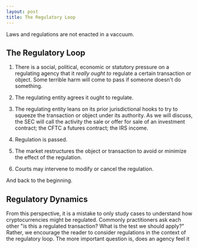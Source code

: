 ```yaml
---
layout: post
title: The Regulatory Loop
---
```


Laws and regulations are not enacted in a vaccuum. 


## The Regulatory Loop

1. There is a social, political, economic or statutory pressure on a regulating agency that it _really ought to_ regulate a certain transaction or object. Some terrible harm will come to pass if someone doesn't do something.

2. The regulating entity agrees it ought to regulate.

3. The regulating entity leans on its prior jurisdictional hooks to try to squeeze the transaction or object under its authority. As we will discuss, the SEC will call the activity the sale or offer for sale of an investment contract; the CFTC a futures contract; the IRS income.

4. Regulation is passed.

5. The market restructures the object or transaction to avoid or minimize the effect of the regulation.

6. Courts may intervene to modify or cancel the regulation.

And back to the beginning.

## Regulatory Dynamics

From this perspective, it is a mistake to only study cases to understand how cryptocurrencies might be regulated. Commonly practitioners ask each other "is this a regulated transaction? What is the test we should apply?" Rather, we encourage the reader to consider regulations in the context of the regulatory loop. The more important question is, does an agency feel it 
